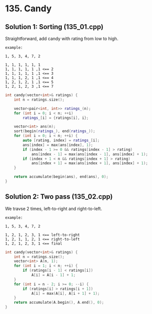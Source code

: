 # 135. Candy

## Solution 1: Sorting (135_01.cpp)

Straightforward, add candy with rating from low to high.

```
example:

1, 5, 3, 4, 7, 2

1, 1, 1, 1, 1, 1  
1, 1, 1, 1, 1 ,1 <== 2  
1, 1, 1, 1, 1 ,1 <== 3  
1, 1, 1, 2, 1 ,1 <== 4  
1, 2, 1, 2, 1 ,1 <== 5  
1, 2, 1, 2, 3 ,1 <== 7  
```

```cpp
int candy(vector<int>& ratings) {
    int n = ratings.size();

    vector<pair<int, int>> ratings_(n);
    for (int i = 0; i < n; ++i)
        ratings_[i] = {ratings[i], i};

    vector<int> ans(n);
    sort(begin(ratings_), end(ratings_));
    for (int i = 0; i < n; ++i) {
        auto [rating, index] = ratings_[i];
        ans[index] = max(ans[index], 1);
        if (index - 1 >= 0 && ratings[index - 1] > rating)
            ans[index - 1] = max(ans[index - 1], ans[index] + 1);
        if (index + 1 < n && ratings[index + 1] > rating)
            ans[index + 1] = max(ans[index + 1], ans[index] + 1);
    }

    return accumulate(begin(ans), end(ans), 0);
}
```

## Solution 2: Two pass (135_02.cpp)

We travse 2 times, left-to-right and right-to-left.

```
example:

1, 5, 3, 4, 7, 2

1, 2, 1, 2, 3, 1 <== left-to-right  
1, 2, 1, 1, 2, 1 <== right-to-left  
1, 2, 1, 2, 3, 1 <== final
```

```cpp
int candy(vector<int>& ratings) {
    int n = ratings.size();
    vector<int> A(n, 1);
    for (int i = 1; i < n; ++i) {
        if (ratings[i - 1] < ratings[i])
            A[i] = A[i - 1] + 1;
    }
    for (int i = n - 2; i >= 0; --i) {
        if (ratings[i] > ratings[i + 1])
            A[i] = max(A[i], A[i + 1] + 1);
    }
    return accumulate(A.begin(), A.end(), 0);
}
```
